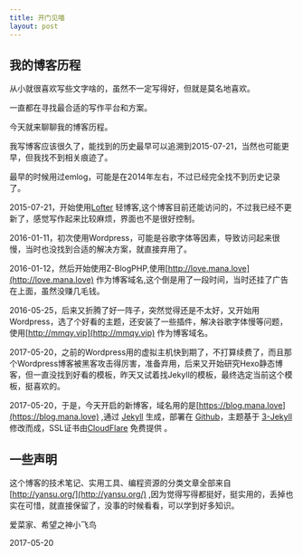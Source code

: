 ```yaml
---
title: 开门见喵
layout: post
---
```


## 我的博客历程

从小就很喜欢写些文字啥的，虽然不一定写得好，但就是莫名地喜欢。

一直都在寻找最合适的写作平台和方案。

今天就来聊聊我的博客历程。

我写博客应该很久了，能找到的历史最早可以追溯到2015-07-21，当然也可能更早，但我找不到相关痕迹了。

最早的时候用过emlog，可能是在2014年左右，不过已经完全找不到历史记录了。

2015-07-21，开始使用[Lofter](http://imana.lofter.com/) 轻博客,这个博客目前还能访问的，不过我已经不更新了，感觉写作起来比较麻烦，界面也不是很好控制。

2016-01-11，初次使用Wordpress，可能是谷歌字体等因素，导致访问起来很慢，当时也没找到合适的解决方案，就直接弃用了。

2016-01-12，然后开始使用Z-BlogPHP,使用[http://love.mana.love](http://love.mana.love) 作为博客域名,这个倒是用了一段时间，当时还挂了广告在上面，虽然没赚几毛钱。

2016-05-25，后来又折腾了好一阵子，突然觉得还是不太好，又开始用Wordpress，选了个好看的主题，还安装了一些插件，解决谷歌字体慢等问题，使用[http://mmqy.vip](http://mmqy.vip) 作为博客域名。

2017-05-20，之前的Wordpress用的虚拟主机快到期了，不打算续费了，而且那个Wordpress博客被黑客攻击得厉害，准备弃用，后来又开始研究Hexo静态博客，但一直没找到好看的模板，昨天又试着找Jekyll的模板，最终选定当前这个模板，挺喜欢的。

2017-05-20，于是，今天开启的新博客，域名用的是[https://blog.mana.love](https://blog.mana.love) ,通过 [Jekyll](http://jekyllrb.com/) 生成，部署在 [Github](https://pages.github.com)，主题基于 [3-Jekyll](https://github.com/P233/3-Jekyll) 修改而成，SSL证书由[CloudFlare](https://www.cloudflare.com/) 免费提供 。

## 一些声明

这个博客的技术笔记、实用工具、编程资源的分类文章全部来自[http://yansu.org/](http://yansu.org/) ,因为觉得写得都挺好，挺实用的，丢掉也实在可惜，就直接保留了，没事的时候看看，可以学到好多知识。

爱菜家、希望之神小飞鸟

2017-05-20